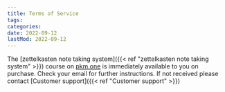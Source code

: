 ```yaml
---
title: Terms of Service
tags:
categories:
date: 2022-09-12
lastMod: 2022-09-12
---
```

The [zettelkasten note taking system]({{< ref "zettelkasten note taking system" >}}) course on [pkm.one](https://pkm.one) is immediately available to you on purchase. Check your email for further instructions. If not received please contact [Customer support]({{< ref "Customer support" >}})


